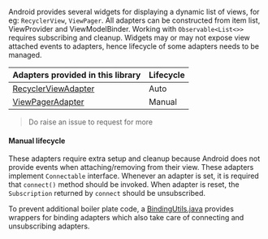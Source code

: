 
Android provides several widgets for displaying a dynamic list of views, for eg: `RecyclerView`, `ViewPager`. All adapters can be constructed from item list, ViewProvider and ViewModelBinder. Working with `Observable<List<>>` requires subscribing and cleanup. Widgets may or may not expose view attached events to adapters, hence lifecycle of some adapters needs to be managed.

| Adapters provided in this library | Lifecycle |
| --- | --- |
|[RecyclerViewAdapter](../android-mvvm/src/main/java/com/manaschaudhari/android_mvvm/adapters/RecyclerViewAdapter.java) | Auto |
|[ViewPagerAdapter](../android-mvvm/src/main/java/com/manaschaudhari/android_mvvm/adapters/ViewPagerAdapter.java) | Manual |

> Do raise an issue to request for more

#### Manual lifecycle
These adapters require extra setup and cleanup because Android does not provide events when attaching/removing from their view. These adapters implement `Connectable` interface. Whenever an adapter is set, it is required that `connect()` method should be invoked. When adapter is reset, the `Subscription` returned by `connect` should be unsubscribed.

To prevent additional boiler plate code, a [BindingUtils.java](../android-mvvm/src/main/java/com/manaschaudhari/android_mvvm/utils/BindingUtils.java) provides wrappers for binding adapters which also take care of connecting and unsubscribing adapters.
